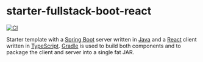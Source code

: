 # starter-fullstack-boot-react

[![CI](https://github.com/jakemarsden/starter-fullstack-boot-react/workflows/CI/badge.svg)](https://github.com/jakemarsden/starter-fullstack-boot-react/actions?query=workflow%3ACI)

Starter template with a [Spring Boot](https://spring.io/projects/spring-boot) server written in
[Java](https://docs.oracle.com/en/java/javase/11/) and a [React](https://reactjs.org/) client
written in [TypeScript](https://www.typescriptlang.org/). [Gradle](https://gradle.org/) is used to
build both components and to package the client and server into a single fat JAR.
